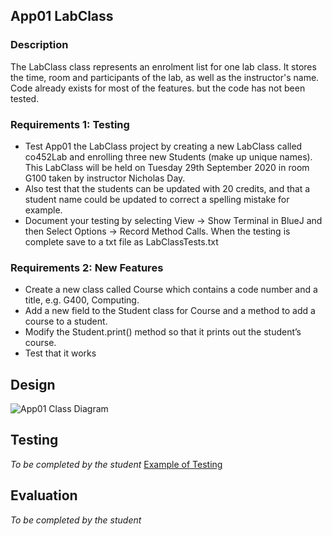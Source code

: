 ## App01 LabClass
### Description
The LabClass class represents an enrolment list for one lab class. It stores the time, room and participants of the lab, as well as the instructor's name.  Code already exists for most of the features. but the code has not been tested.
### Requirements 1: Testing
* Test App01 the LabClass project by creating a new LabClass called co452Lab and enrolling three new Students (make up unique names).  This LabClass will be held on Tuesday 29th September 2020 in room G100 taken by instructor Nicholas Day.
* Also test that the students can be updated with 20 credits,  and that a student name could be updated to correct a spelling mistake for example. 
* Document your testing by selecting View ->  Show Terminal in BlueJ and then Select Options -> Record Method Calls.  When the testing is complete save to a txt file as LabClassTests.txt
### Requirements 2: New Features
* Create a new class called Course which contains a code number and a title, e.g. G400, Computing.
* Add a new field to the Student class for Course and a method to add a course to a student.
* Modify the Student.print() method so that it prints out the student’s course.
* Test that it works
## Design
![App01 Class Diagram](https://github.com/BNU-CO452/BlueJ-Apps/blob/master/images/App01-classes.jpg)
## Testing
*To be completed by the student*
[Example of Testing](https://github.com/BNU-CO452/BlueJ-Apps/blob/master/app01-lab-classes/app01-Testing.txt)
## Evaluation
*To be completed by the student*


